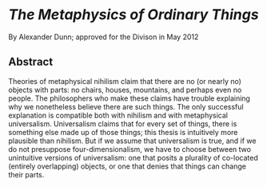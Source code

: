 # _The Metaphysics of Ordinary Things_

By Alexander Dunn; approved for the Divison in May 2012

## Abstract

Theories of metaphysical nihilism claim that there are no (or nearly
no) objects with parts: no chairs, houses, mountains, and perhaps even
no people.  The philosophers who make these claims have trouble
explaining why we nonetheless believe there are such things.  The only
successful explanation is compatible both with nihilism and with
metaphysical universalism.  Universalism claims that for every set of
things, there is something else made up of those things; this thesis
is intuitively more plausible than nihilism.  But if we assume that
universalism is true, and if we do not presuppose four-dimensionalism,
we have to choose between two unintuitive versions of universalism:
one that posits a plurality of co-located (entirely overlapping)
objects, or one that denies that things can change their parts.
